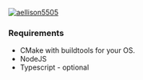 
[![aellison5505](https://circleci.com/gh/aellison5505/node-falcon.svg?style=svg)](https://circleci.com/gh/aellison5505/node-falcon)

### Requirements
* CMake with buildtools for your OS.
* NodeJS
* Typescript - optional
